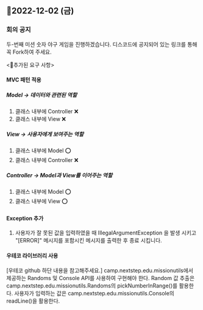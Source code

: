 ## 🎯2022-12-02 (금)

### 회의 공지

두-번째 미션 숫자 야구 게임을 진행하겠습니다.
디스코드에 공지되어 있는 링크를 통해 꼭 Fork하여 주세요.

<🎯추가된 요구 사항>

#### MVC 패턴 적용

##### Model -> 데이터와 관련된 역할

1. 클래스 내부에 Controller ❌
2. 클래스 내부에 View ❌

##### View -> 사용자에게 보여주는 역할

1. 클래스 내부에 Model ⭕
2. 클래스 내부에 Controller ❌

##### Controller -> Model과 View를 이어주는 역할

1. 클래스 내부에 Model ⭕
2. 클래스 내부에 View ⭕

#### Exception 추가

1. 사용자가 잘 못된 값을 입력하였을 때 IllegalArgumentException 을 발생 시키고
   "[ERROR]" 메시지를 포함시킨 메시지를 출력한 후 종료 시킵니다.

#### 우테코 라이브러리 사용

[우테코 github 하단 내용을 참고해주세요.]
camp.nextstep.edu.missionutils에서 제공하는 Randoms 및 Console API를 사용하여 구현해야 한다.
Random 값 추출은 camp.nextstep.edu.missionutils.Randoms의 pickNumberInRange()를 활용한다.
사용자가 입력하는 값은 camp.nextstep.edu.missionutils.Console의 readLine()을 활용한다.